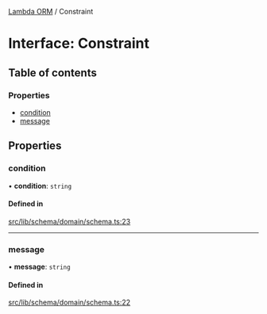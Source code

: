[Lambda ORM](../README.md) / Constraint

# Interface: Constraint

## Table of contents

### Properties

- [condition](Constraint.md#condition)
- [message](Constraint.md#message)

## Properties

### condition

• **condition**: `string`

#### Defined in

[src/lib/schema/domain/schema.ts:23](https://github.com/lambda-orm/lambdaorm-base/blob/3925a87/src/lib/schema/domain/schema.ts#L23)

___

### message

• **message**: `string`

#### Defined in

[src/lib/schema/domain/schema.ts:22](https://github.com/lambda-orm/lambdaorm-base/blob/3925a87/src/lib/schema/domain/schema.ts#L22)
